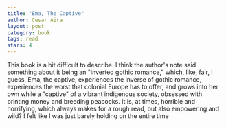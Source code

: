 ```yaml
---
title: "Ema, The Captive"
author: Cesar Aira
layout: post
category: book
tags: read
stars: 4
---
```


This book is a bit difficult to describe. I think the author's note said something about it being an "inverted gothic romance," which, like, fair, I guess. Ema, the captive, experiences the inverse of gothic romance, experiences the worst that colonial Europe has to offer, and grows into her own while a "captive" of a vibrant indigenous society, obsessed with printing money and breeding peacocks. It is, at times, horrible and horrifying, which always makes for a rough read, but also empowering and wild? I felt like I was just barely holding on the entire time
